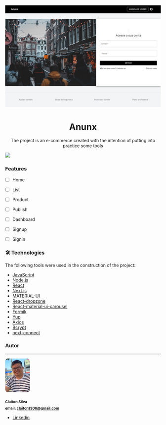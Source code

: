 <h1>
    <img src="public/anunx.png">
</h1>

<h1 align="center">Anunx</h1>

<p align="center">
The project is an e-commerce created with the intention of putting into practice some tools
</p>



<img src="https://img.shields.io/static/v1?label=build&message=passing&color=gree&style=for-the-badge&logo=ghost"/>

### Features

- [ ] Home
- [ ] List
- [ ] Product 
- [ ] Publish
- [ ] Dashboard
- [ ] Signup
- [ ] Signin



### 🛠 Technologies

The following tools were used in the construction of the project:

- [JavaScript](https://www.javascript.com/)
- [Node.js](https://nodejs.org/en/)
- [React](https://pt-br.reactjs.org/)
- [Next.js](https://nextjs.org/)
- [MATERIAL-UI](https://v4.mui.com/)
- [React-dropzone](https://react-dropzone.js.org/)
- [React-material-ui-carousel](https://learus.github.io/react-material-ui-carousel/)
- [Formik](https://formik.org/)
- [Yup](https://github.com/jquense/yup)
- [Axios](https://axios-http.com/docs/intro)
- [Bcrypt](https://www.npmjs.com/package/bcrypt)
- [next-connect](https://www.npmjs.com/package/next-connect)



### Autor
---


 <img style="border-radius:10%;" src="public/self.jpg" width="80px;"  alt=""/>

 <sub><b>Claiton Silva</b></sub></a> 
 <br />
<sub><b>email: claiton1306@gmail.com</b></sub></a> 
<br />

 - [Linkedin](https://www.linkedin.com/in/claiton-silva-54928a161/)


